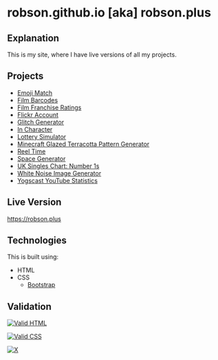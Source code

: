 # robson.github.io [aka] robson.plus

## Explanation

This is my site, where I have live versions of all my projects.

## Projects
* <a href="https://robson.plus/emoji-match/">Emoji Match</a>
* <a href="https://robson.plus/film-barcodes/">Film Barcodes</a>
* <a href="https://robson.plus/film-franchise-ratings/">Film Franchise Ratings</a>
* <a href="https://www.flickr.com/photos/_robson_/">Flickr Account</a>
* <a href="https://github.com/Robson/Glitch-Generator/">Glitch Generator</a>
* <a href="https://robson.plus/in-character/">In Character</a>
* <a href="https://robson.plus/lottery-simulator/">Lottery Simulator</a>
* <a href="https://robson.plus/minecraft-glazed-terracotta-pattern-generator/">Minecraft Glazed Terracotta Pattern Generator</a>
* <a href="https://robson.plus/reel-time/">Reel Time</a>
* <a href="https://robson.plus/space-generator/">Space Generator</a>
* <a href="https://robson.plus/number-1s/">UK Singles Chart: Number 1s</a>
* <a href="https://robson.plus/white-noise-image-generator/">White Noise Image Generator</a>
* <a href="https://robson.plus/yogscast-youtube-statistics/">Yogscast YouTube Statistics</a>


## Live Version

<a href="https://robson.plus">https://robson.plus</a>

## Technologies

This is built using:
 * HTML
 * CSS
   * <a href="https://github.com/twbs/bootstrap">Bootstrap</a>

## Validation

<a href="https://validator.w3.org/nu/?doc=https%3A%2F%2Frobson.plus"><img src="https://www.w3.org/Icons/valid-html401-blue" alt="Valid HTML" /></a>

<a href="http://jigsaw.w3.org/css-validator/validator?uri=https%3A%2F%2Frobson.plus%2Frobson.css&profile=css3svg&usermedium=all&warning=1"><img src="https://jigsaw.w3.org/css-validator/images/vcss-blue" alt="Valid CSS" /></a>   

[![X](https://www.codefactor.io/repository/github/robson/robson.github.io/badge?style=flat-square)](https://www.codefactor.io/repository/github/robson/robson.github.io)
